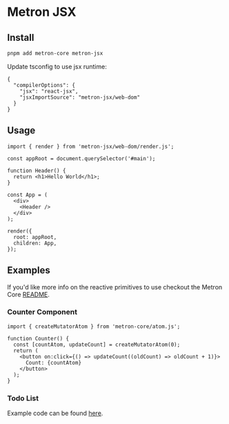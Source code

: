 # Metron JSX

## Install

```bash
pnpm add metron-core metron-jsx
```

Update tsconfig to use jsx runtime:

```jsonc
{
  "compilerOptions": {
    "jsx": "react-jsx",
    "jsxImportSource": "metron-jsx/web-dom"
  }
}
```

## Usage

```tsx
import { render } from 'metron-jsx/web-dom/render.js';

const appRoot = document.querySelector('#main');

function Header() {
  return <h1>Hello World</h1>;
}

const App = (
  <div>
    <Header />
  </div>
);

render({
  root: appRoot,
  children: App,
});
```

## Examples

If you'd like more info on the reactive primitives to use checkout the Metron Core [README](https://github.com/robbiespeed/metron/blob/main/packages/core/README.md).

### Counter Component

```tsx
import { createMutatorAtom } from 'metron-core/atom.js';

function Counter() {
  const [countAtom, updateCount] = createMutatorAtom(0);
  return (
    <button on:click={() => updateCount((oldCount) => oldCount + 1)}>
      Count: {countAtom}
    </button>
  );
}
```

### Todo List

Example code can be found [here](https://github.com/robbiespeed/metron/blob/main/examples/web-todo).

